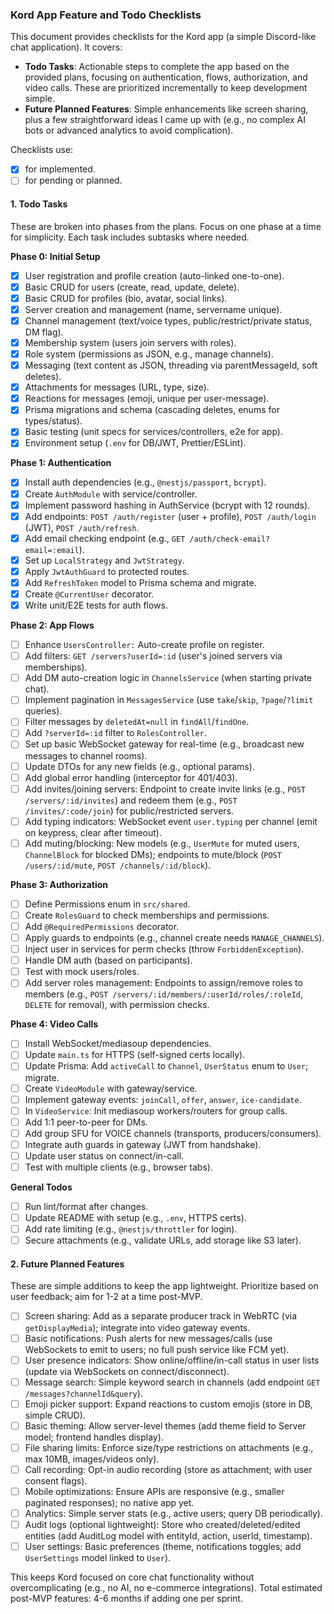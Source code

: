 ### Kord App Feature and Todo Checklists

This document provides checklists for the Kord app (a simple Discord-like chat application). It covers:

- **Todo Tasks**: Actionable steps to complete the app based on the provided plans, focusing on authentication, flows, authorization, and video calls. These are prioritized incrementally to keep development simple.
- **Future Planned Features**: Simple enhancements like screen sharing, plus a few straightforward ideas I came up with (e.g., no complex AI bots or advanced analytics to avoid complication).

Checklists use:

- [x] for implemented.
- [ ] for pending or planned.

#### 1. Todo Tasks

These are broken into phases from the plans. Focus on one phase at a time for simplicity. Each task includes subtasks where needed.

**Phase 0: Initial Setup**

- [x] User registration and profile creation (auto-linked one-to-one).
- [x] Basic CRUD for users (create, read, update, delete).
- [x] Basic CRUD for profiles (bio, avatar, social links).
- [x] Server creation and management (name, servername unique).
- [x] Channel management (text/voice types, public/restrict/private status, DM flag).
- [x] Membership system (users join servers with roles).
- [x] Role system (permissions as JSON, e.g., manage channels).
- [x] Messaging (text content as JSON, threading via parentMessageId, soft deletes).
- [x] Attachments for messages (URL, type, size).
- [x] Reactions for messages (emoji, unique per user-message).
- [x] Prisma migrations and schema (cascading deletes, enums for types/status).
- [x] Basic testing (unit specs for services/controllers, e2e for app).
- [x] Environment setup (`.env` for DB/JWT, Prettier/ESLint).

**Phase 1: Authentication**

- [x] Install auth dependencies (e.g., `@nestjs/passport`, `bcrypt`).
- [x] Create `AuthModule` with service/controller.
- [x] Implement password hashing in AuthService (bcrypt with 12 rounds).
- [x] Add endpoints: `POST /auth/register` (user + profile), `POST /auth/login` (JWT), `POST /auth/refresh`.
- [x] Add email checking endpoint (e.g., `GET /auth/check-email?email=:email`).
- [x] Set up `LocalStrategy` and `JwtStrategy`.
- [x] Apply `JwtAuthGuard` to protected routes.
- [x] Add `RefreshToken` model to Prisma schema and migrate.
- [x] Create `@CurrentUser` decorator.
- [x] Write unit/E2E tests for auth flows.

**Phase 2: App Flows**

- [ ] Enhance `UsersController:` Auto-create profile on register.
- [ ] Add filters: `GET /servers?userId=:id` (user's joined servers via memberships).
- [ ] Add DM auto-creation logic in `ChannelsService` (when starting private chat).
- [ ] Implement pagination in `MessagesService` (use `take`/`skip`, `?page`/`?limit` queries).
- [ ] Filter messages by `deletedAt=null` in `findAll`/`findOne`.
- [ ] Add `?serverId=:id` filter to `RolesController`.
- [ ] Set up basic WebSocket gateway for real-time (e.g., broadcast new messages to channel rooms).
- [ ] Update DTOs for any new fields (e.g., optional params).
- [ ] Add global error handling (interceptor for 401/403).
- [ ] Add invites/joining servers: Endpoint to create invite links (e.g., `POST /servers/:id/invites`) and redeem them (e.g., `POST /invites/:code/join`) for public/restricted servers.
- [ ] Add typing indicators: WebSocket event `user.typing` per channel (emit on keypress, clear after timeout).
- [ ] Add muting/blocking: New models (e.g., `UserMute` for muted users, `ChannelBlock` for blocked DMs); endpoints to mute/block (`POST /users/:id/mute`, `POST /channels/:id/block`).

**Phase 3: Authorization**

- [ ] Define Permissions enum in `src/shared`.
- [ ] Create `RolesGuard` to check memberships and permissions.
- [ ] Add `@RequiredPermissions` decorator.
- [ ] Apply guards to endpoints (e.g., channel create needs `MANAGE_CHANNELS`).
- [ ] Inject user in services for perm checks (throw `ForbiddenException`).
- [ ] Handle DM auth (based on participants).
- [ ] Test with mock users/roles.
- [ ] Add server roles management: Endpoints to assign/remove roles to members (e.g., `POST /servers/:id/members/:userId/roles/:roleId`, `DELETE` for removal), with permission checks.

**Phase 4: Video Calls**

- [ ] Install WebSocket/mediasoup dependencies.
- [ ] Update `main.ts` for HTTPS (self-signed certs locally).
- [ ] Update Prisma: Add `activeCall` to `Channel`, `UserStatus` enum to `User`; migrate.
- [ ] Create `VideoModule` with gateway/service.
- [ ] Implement gateway events: `joinCall`, `offer`, `answer`, `ice-candidate`.
- [ ] In `VideoService`: Init mediasoup workers/routers for group calls.
- [ ] Add 1:1 peer-to-peer for DMs.
- [ ] Add group SFU for VOICE channels (transports, producers/consumers).
- [ ] Integrate auth guards in gateway (JWT from handshake).
- [ ] Update user status on connect/in-call.
- [ ] Test with multiple clients (e.g., browser tabs).

**General Todos**

- [ ] Run lint/format after changes.
- [ ] Update README with setup (e.g., `.env`, HTTPS certs).
- [ ] Add rate limiting (e.g., `@nestjs/throttler` for login).
- [ ] Secure attachments (e.g., validate URLs, add storage like S3 later).

#### 2. Future Planned Features

These are simple additions to keep the app lightweight. Prioritize based on user feedback; aim for 1-2 at a time post-MVP.

- [ ] Screen sharing: Add as a separate producer track in WebRTC (via `getDisplayMedia`); integrate into video gateway events.
- [ ] Basic notifications: Push alerts for new messages/calls (use WebSockets to emit to users; no full push service like FCM yet).
- [ ] User presence indicators: Show online/offline/in-call status in user lists (update via WebSockets on connect/disconnect).
- [ ] Message search: Simple keyword search in channels (add endpoint `GET /messages?channelId&query`).
- [ ] Emoji picker support: Expand reactions to custom emojis (store in DB, simple CRUD).
- [ ] Basic theming: Allow server-level themes (add theme field to Server model; frontend handles display).
- [ ] File sharing limits: Enforce size/type restrictions on attachments (e.g., max 10MB, images/videos only).
- [ ] Call recording: Opt-in audio recording (store as attachment; with user consent flags).
- [ ] Mobile optimizations: Ensure APIs are responsive (e.g., smaller paginated responses); no native app yet.
- [ ] Analytics: Simple server stats (e.g., active users; query DB periodically).
- [ ] Audit logs (optional lightweight): Store who created/deleted/edited entities (add AuditLog model with entityId, action, userId, timestamp).
- [ ] User settings: Basic preferences (theme, notifications toggles; add `UserSettings` model linked to `User`).

This keeps Kord focused on core chat functionality without overcomplicating (e.g., no AI, no e-commerce integrations). Total estimated post-MVP features: 4-6 months if adding one per sprint.
